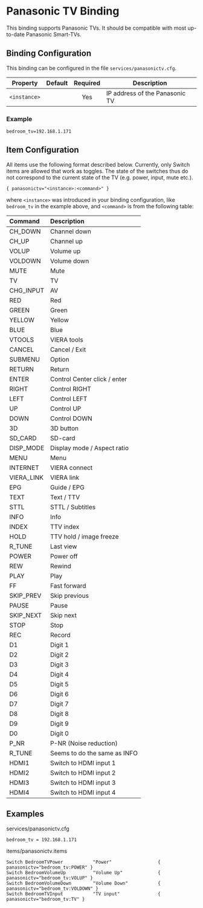 # Panasonic TV Binding

This binding supports Panasonic TVs. It should be compatible with most up-to-date Panasonic Smart-TVs.

## Binding Configuration

This binding can be configured in the file `services/panasonictv.cfg`.

| Property | Default | Required | Description |
|----------|---------|:--------:|-------------|
| `<instance>` |     |    Yes   | IP address of the Panasonic TV |

### Example

```
bedroom_tv=192.168.1.171
```

## Item Configuration

All items use the following format described below. Currently, only Switch items are allowed that work as toggles. The state of the switches thus do not correspond to the current state of the TV (e.g. power, input, mute etc.).

```
{ panasonictv="<instance>:<command>" }
```

where `<instance>` was introduced in your binding configuration, like `bedroom_tv` in the example above, and `<command>` is from the following table:

| Command | Description |
| :------------- |:-------------| 
| CH_DOWN | Channel down |
| CH_UP | Channel up |
| VOLUP | Volume up |
| VOLDOWN | Volume down |
| MUTE | Mute |
| TV | TV |
| CHG_INPUT | AV |
| RED | Red |
| GREEN | Green |
| YELLOW | Yellow |
| BLUE | Blue |
| VTOOLS | VIERA tools |
| CANCEL | Cancel / Exit |
| SUBMENU | Option |
| RETURN | Return |
| ENTER | Control Center click / enter |
| RIGHT | Control RIGHT |
| LEFT | Control LEFT |
| UP | Control UP |
| DOWN | Control DOWN |
| 3D | 3D button |
| SD_CARD | SD-card |
| DISP_MODE | Display mode / Aspect ratio |
| MENU | Menu |
| INTERNET | VIERA connect |
| VIERA_LINK | VIERA link |
| EPG | Guide / EPG |
| TEXT | Text / TTV |
| STTL | STTL / Subtitles |
| INFO | Info |
| INDEX | TTV index |
| HOLD | TTV hold / image freeze |
| R_TUNE | Last view |
| POWER | Power off |
| REW | Rewind |
| PLAY | Play |
| FF | Fast forward |
| SKIP_PREV | Skip previous |
| PAUSE | Pause |
| SKIP_NEXT | Skip next |
| STOP | Stop |
| REC | Record |
| D1 | Digit 1 |
| D2 | Digit 2 |
| D3 | Digit 3 |
| D4 | Digit 4 |
| D5 | Digit 5 |
| D6 | Digit 6 |
| D7 | Digit 7 |
| D8 | Digit 8 |
| D9 | Digit 9 |
| D0 | Digit 0 |
| P_NR | P-NR (Noise reduction) |
| R_TUNE | Seems to do the same as INFO |
| HDMI1 | Switch to HDMI input 1 |
| HDMI2 | Switch to HDMI input 2 |
| HDMI3 | Switch to HDMI input 3 |
| HDMI4 | Switch to HDMI input 4 |

## Examples

services/panasonictv.cfg

```
bedroom_tv = 192.168.1.171
```

items/panasonictv.items

```
Switch BedroomTVPower           "Power"                 { panasonictv="bedroom_tv:POWER" }
Switch BedroomVolumeUp          "Volume Up"             { panasonictv="bedroom_tv:VOLUP" }
Switch BedroomVolumeDown        "Volume Down"           { panasonictv="bedroom_tv:VOLDOWN" }
Switch BedroomTVInput           "TV input"              { panasonictv="bedroom_tv:TV" }
```
